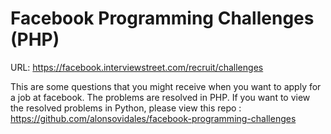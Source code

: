 Facebook Programming Challenges (PHP)
=====================================

URL: https://facebook.interviewstreet.com/recruit/challenges

This are some questions that you might receive when you want to apply for a job at facebook.
The problems are resolved in PHP.
If you want to view the resolved problems in Python, please view this repo : https://github.com/alonsovidales/facebook-programming-challenges
